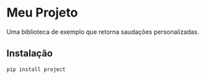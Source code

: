 # Meu Projeto

Uma biblioteca de exemplo que retorna saudações personalizadas.

## Instalação
```bash
pip install project
